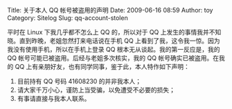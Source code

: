 Title: 关于本人 QQ 帐号被盗用的声明
Date: 2009-06-16 08:59
Author: toy
Category: Sitelog
Slug: qq-account-stolen

平时在 Linux 下我几乎都不怎么上 QQ 的，所以对于 QQ
上发生的事情我并不知晓。直到昨晚，老姐忽然打来电话说在手机 QQ
上看到了我，这令我一惊。因为我没有使用手机，所以在手机上登录 QQ
根本无从谈起。我的第一反应是，我的 QQ
帐号可能已被盗用。后经与老姐多次核实，我的 QQ 帐号确实已被盗用。在我的
QQ 上有亲朋好友，也有同学同事，鉴于此，本人特作如下声明：

1. 目前持有 QQ 号码 41608230 的并非我本人；  
2. 请大家千万小心，谨防上当受骗，以免遭受不必要的损失；  
3. 有事请直接与我本人联系。
